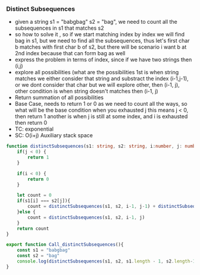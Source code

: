 ### Distinct Subsequences

- given a string s1 = "babgbag" s2 = "bag", we need to count all the subsequences in s1 that matches s2
- so how to solve it , so if we start matching index by index we will find bag in s1, but we need to find all the subsequences, thus let's first char b matches with first char b of s2, but there will be scenario i want b at 2nd index because that can form bag as well
- express the problem in terms of index, since if we have two strings then (i,j)
- explore all possibilities (what are the possibilities 1st is when string matches we either consider that string and substract the index (i-1,j-1), or we dont consider that char but we will explore other, then (i-1, j), other condition is when string doesn't matches then (i-1, j)
- Return summation of all possibilities
- Base Case, needs to return 1 or 0 as we need to count all the ways, so what will be the base condition when you exhausted j this means j < 0, then return 1 another is when j is still at some index, and i is exhausted then return 0
- TC: exponential 
- SC: O(i+j) Auxiliary stack space

```ts
function distinctSubsequences(s1: string, s2: string, i:number, j: number){
    if(j < 0) {
        return 1
    }

    if(i < 0) {
        return 0
    }

    let count = 0
    if(s1[i] === s2[j]){
        count = distinctSubsequences(s1, s2, i-1, j-1) + distinctSubsequences(s1, s2, i-1, j)
    }else {
        count = distinctSubsequences(s1, s2, i-1, j)
    }
    return count
}

export function Call_distinctSubsequences(){
    const s1 = "babgbag"
    const s2 = "bag"
    console.log(distinctSubsequences(s1, s2, s1.length - 1, s2.length-1))
}
```
